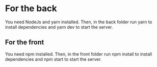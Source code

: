 # For the back

You need NodeJs and yarn installed. Then, in the back folder run yarn to install dependencies and yarn dev to start the server.

## For the front

You need npm installed. Then, in the front folder run npm install to install dependencies and npm start to start the server.
